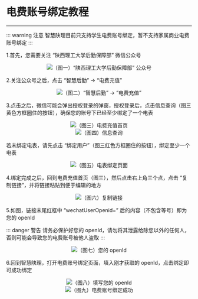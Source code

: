 # 电费账号绑定教程

---

::: warning 注意
智慧陕理目前只支持学生电费账号绑定，暂不支持家属商业电费账号绑定
:::

1.首先，您需要关注 “陕西理工大学后勤保障部” 微信公众号
<center><img src="/images/Docs/UserManual/EMBindGuide/1.jpg">（图一）“陕西理工大学后勤保障部” 公众号</img></center>

2.关注公众号之后，点击 “智慧后勤” -> “电费充值”
<center><img src="/images/Docs/UserManual/EMBindGuide/2.jpg">（图二）“智慧后勤” -> “电费充值”</img></center>

3.点击之后，微信可能会弹出授权登录的弹窗，授权登录后，点击信息查询（图三黄色方框圈住的按钮），确保您的账号下已经至少绑定了一个电表
<center><img src="/images/Docs/UserManual/EMBindGuide/4.jpg">（图三）电费充值首页</img></center>
<center><img src="/images/Docs/UserManual/EMBindGuide/3.jpg">（图四）信息查询</img></center>

若未绑定电表，请先点击 “绑定用户”（图三红色方框圈住的按钮），绑定至少一个电表
<center><img src="/images/Docs/UserManual/EMBindGuide/5.jpg">（图五）电表绑定页面</img></center>

4.绑定完成之后，回到电费充值首页（图三），然后点击右上角三个点，点击 “复制链接”，并将链接粘贴到便于编辑的地方
<center><img src="/images/Docs/UserManual/EMBindGuide/6.jpg">（图六）复制链接</img></center>

5.如图，链接末尾红框中 “wechatUserOpenid=” 后的内容（不包含等号）即为您的 openId

::: danger 警告
请务必保护好您的 openId，请勿将其泄露给除您以外的任何人，否则可能会导致您的电费账号被他人盗取
:::

<center><img src="/images/Docs/UserManual/EMBindGuide/7.jpg">（图七）您的 openId</img></center>

6.回到智慧陕理，打开电费账号绑定页面，填入刚才获取的 openId，点击绑定即可成功绑定
<center><img src="/images/Docs/UserManual/EMBindGuide/8.jpg">（图八）填写您的 openId</img></center>
<center><img src="/images/Docs/UserManual/EMBindGuide/9.jpg">（图九）电费账号绑定成功</img></center>
